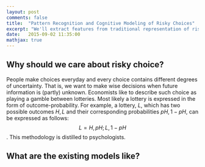 ```yaml
---
layout: post
comments: false
title:  "Pattern Recognition and Cognitive Modeling of Risky Choices"
excerpt: "We'll extract features from traditional representation of risky choices and then train a feature-based classifier that learn to predict human risky choices."
date:   2015-09-02 11:35:00
mathjax: true
---
```


## Why should we care about risky choice?
People make choices everyday and every choice contains different degrees of uncertainty.
That is, we want to make wise decisions when future information is (partly) unknown.
Economists like to describe such choice as playing a gamble between lotteries.
Most likely a lottery is expressed in the form of outcome-probability.
For example, a lottery, $L$, which has two possible outcomes $H, L$ and their corresponding probabilities $pH, 1-pH$, can be expressed as follows: $$ L={H, pH; L, 1-pH} $$.
This methodology is distilled to psychologists.


## What are the existing models like?
